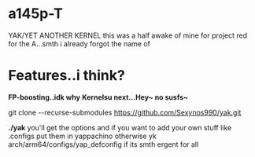 # a145p-T
YAK/YET ANOTHER KERNEL
this was a half awake of mine for project red for the A...smth i already forgot the name of

# Features..i think?
**FP-boosting..idk why**
**Kernelsu next...Hey~ no susfs~**

git clone --recurse-submodules https://github.com/Sexynos990/yak.git

**./yak**
you'll get the options and if you want to add your own stuff like .configs put them in
yappachino otherwise yk arch/arm64/configs/yap_defconfig if its smth ergent for all
